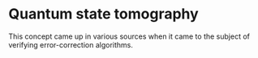 # Quantum state tomography

This concept came up in various sources when it came to the subject of verifying error-correction algorithms. 